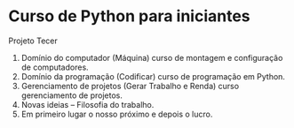 # Curso de Python para iniciantes

Projeto Tecer
1)	Domínio do computador (Máquina) curso de montagem e configuração de computadores.
2)	Domínio da programação (Codificar) curso de programação em Python.
3)	Gerenciamento de projetos (Gerar Trabalho e Renda) curso gerenciamento de projetos.
4)	Novas ideias – Filosofia do trabalho.
5)	Em primeiro lugar o nosso próximo e depois o lucro.

